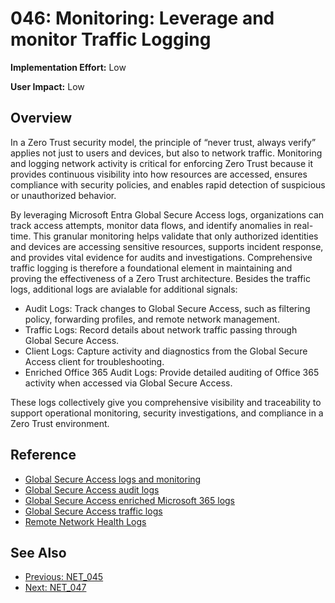 ﻿# 046: Monitoring: Leverage and monitor Traffic Logging

**Implementation Effort:** Low 

**User Impact:** Low 
 
## Overview
In a Zero Trust security model, the principle of “never trust, always verify” applies not just to users and devices, but also to network traffic. Monitoring and logging network activity is critical for enforcing Zero Trust because it provides continuous visibility into how resources are accessed, ensures compliance with security policies, and enables rapid detection of suspicious or unauthorized behavior.

By leveraging Microsoft Entra Global Secure Access logs, organizations can track access attempts, monitor data flows, and identify anomalies in real-time. This granular monitoring helps validate that only authorized identities and devices are accessing sensitive resources, supports incident response, and provides vital evidence for audits and investigations. Comprehensive traffic logging is therefore a foundational element in maintaining and proving the effectiveness of a Zero Trust architecture. Besides the traffic logs, additional logs are avialable for additional signals:

- Audit Logs: Track changes to Global Secure Access, such as filtering policy, forwarding profiles, and remote network management.
- Traffic Logs: Record details about network traffic passing through Global Secure Access.
- Client Logs: Capture activity and diagnostics from the Global Secure Access client for troubleshooting.
- Enriched Office 365 Audit Logs: Provide detailed auditing of Office 365 activity when accessed via Global Secure Access.

These logs collectively give you comprehensive visibility and traceability to support operational monitoring, security investigations, and compliance in a Zero Trust environment.

## Reference

- [Global Secure Access logs and monitoring](https://learn.microsoft.com/en-us/entra/global-secure-access/concept-global-secure-access-logs-monitoring)
- [Global Secure Access audit logs](https://learn.microsoft.com/en-us/entra/global-secure-access/how-to-access-audit-logs)
- [Global Secure Access enriched Microsoft 365 logs](https://learn.microsoft.com/en-us/entra/global-secure-access/how-to-view-enriched-logs)
- [Global Secure Access traffic logs ](https://learn.microsoft.com/en-us/entra/global-secure-access/how-to-view-traffic-logs)
- [Remote Network Health Logs](https://learn.microsoft.com/en-us/entra/global-secure-access/how-to-remote-network-health-logs)

## See Also
- [Previous: NET_045](NET_045.md)
- [Next: NET_047](NET_047.md)
